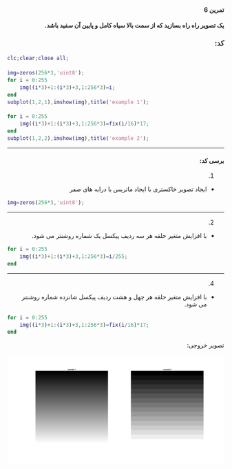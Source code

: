 <div dir="rtl">

#### تمرین 6
#### یک تصویر راه راه بسازید که از سمت بالا سیاه کامل و پایین آن سفید باشد.    <br />
### کد:
</div>

```matlab
clc;clear;close all;

img=zeros(256*3,'uint8');
for i = 0:255
    img((i*3)+1:(i*3)+3,1:256*3)=i;
end
subplot(1,2,1),imshow(img),title('example 1');

for i = 0:255
    img((i*3)+1:(i*3)+3,1:256*3)=fix(i/16)*17;
end
subplot(1,2,2),imshow(img),title('example 2');
```
---
<div dir="rtl">

#### برسی کد:

1.
-  ایجاد تصویر خاکستری با ایجاد ماتریس با درایه های صفر <br />
</div>

```matlab
img=zeros(256*3,'uint8');
```
---
<div dir="rtl">

2.
-  با افزایش متغیر حلقه هر سه ردیف پیکسل یک شماره روشنتر می شود.<br />
</div>

```matlab
for i = 0:255
    img((i*3)+1:(i*3)+3,1:256*3)=i/255;
end
```
---
<div dir="rtl">

4.
-  با افزایش متغیر حلقه هر چهل و هشت ردیف پیکسل شانزده شماره روشنتر می شود.<br />
</div>

```matlab
for i = 0:255
    img((i*3)+1:(i*3)+3,1:256*3)=fix(i/16)*17;
end
```
<div dir="rtl">
تصویر خروجی:<br />
</div>

![Image of Yaktocat](image1.png)

```


 ```
